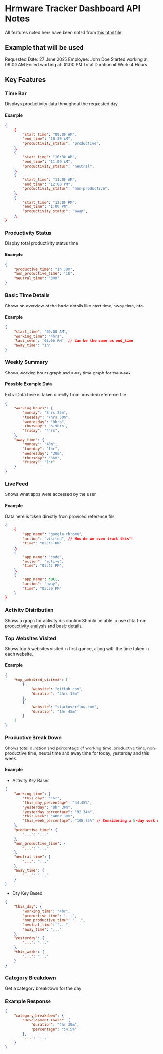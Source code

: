 # Hrmware Tracker Dashboard API Notes

All features noted here have been noted from [this html file](./employee-activity-v1.html).

## Example that will be used

Requested Date: 27 June 2025
Employee: John Doe
Started working at: 09:00 AM
Ended working at: 01:00 PM
Total Duration of Work: 4 Hours

## Key Features

### Time Bar

Displays productivity data throughout the requested day.

#### Example

```json
{
    {
        "start_time": "09:00 AM",
        "end_time": "10:30 AM",
        "productivity_status": "productive",
    },
    {
        "start_time": "10:30 AM",
        "end_time": "11:00 AM",
        "productivity_status": "neutral",
    },
    {
        "start_time": "11:00 AM",
        "end_time": "12:00 PM",
        "productivity_status": "non-productive",
    },
    {
        "start_time": "12:00 PM",
        "end_time": "1:00 PM",
        "productivity_status": "away",
    },
}
```

### Productivity Status

Display total productivity status time

#### Example

```json
{
    "productive_time": "1h 30m",
    "non_productive_time": "1h",
    "neutral_time": "30m"
}
```

### Basic Time Details

Shows an overview of the basic details like start time, away time, etc.

#### Example

```json
{
    "start_time": "09:00 AM",
    "working_time": "4hrs",
    "last_seen": "01:00 PM", // Can be the same as end_time
    "away_time": "1h"
}
```

### Weekly Summary

Shows working hours graph and away time graph for the week.

#### Possible Example Data

Extra Data here is taken directly from provided reference file.

```json
{
    "working_hours": {
        "monday": "8hrs 25m",
        "tuesday": "7hrs 50m",
        "wednesday": "8hrs",
        "thursday": "8.5hrs",
        "friday": "4hrs",
    },
    "away_time": {
        "monday": "45m",
        "tuesday": "1hr",
        "wednesday": "30m",
        "thursday": "36m",
        "friday": "1hr"
    }
}
```

### Live Feed

Shows what apps were accessed by the user

#### Example

Data here is taken directly from provided reference file.

```json
{
    {
        "app_name": "google-chrome",
        "action": "visited", // How do we even track this?!
        "time": "05:45 PM"
    },
    {
        "app_name": "code",
        "action": "active",
        "time": "05:42 PM",
    },
    {
        "app_name": null,
        "action": "away",
        "time": "05:30 PM"
    }
}
```

### Activity Distribution

Shows a graph for activity distribution
Should be able to use data from [productivity analysis](#productivity-status) and [basic details](#basic-time-details).

### Top Websites Visited

Shows top 5 websites visited in first glance, along with the time taken in each website.

#### Example

```json
{
    "top_websited_visited": [
        {
            "website": "github.com",
            "duration": "2hrs 15m"
        },
        {
            "website": "stackoverflow.com",
            "duration": "1hr 45m"
        }
    ]
}
```

### Productive Break Down

Shows total duration and percentage of working time, productive time, non-productive time, neutal time and away time for today, yestarday and this week.

#### Example

- Activity Key Based
```json
{
    "working_time": {
        "this_day": "4hr",
        "this_day_percentage": "44.45%",
        "yesterday": "8hr 30m",
        "yesterday_percentage": "92.34%",
        "this_week": "40hr 30m",
        "this_week_percentage": "100.75%" // Considering a 5-day work week
    },
    "productive_time": {
        "...": "..."
    },
    "non_productive_time": {
        "...": "..."
    },
    "neutral_time": {
        "...": "..."
    },
    "away_time": {
        "...": "..."
    }
}
```

- Day Key Based
```json
{
    "this_day": {
        "working_time": "4hr",
        "productive_time": "...",
        "non_productive_time": "...",
        "neutral_time": "...",
        "away_time": "..."
    },
    "yesterday": {
        "...": "..."
    },
    "this_week": {
        "...": "..."
    }
}
```

### Category Breakdown

Get a category breakdown for the day

### Example Response

```json
{
    "category_breakdown": {
        "Development Tools": {
            "duration": "4hr 30m",
            "percentage": "54.5%"
        },
        "...": "..."
    }
}
```